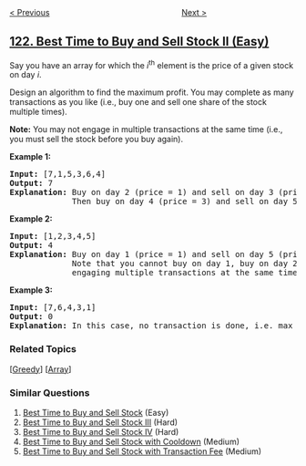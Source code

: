 <!--|This file generated by command(leetcode description); DO NOT EDIT.    |-->
<!--+----------------------------------------------------------------------+-->
<!--|@author    openset <openset.wang@gmail.com>                           |-->
<!--|@link      https://github.com/openset                                 |-->
<!--|@home      https://github.com/openset/leetcode                        |-->
<!--+----------------------------------------------------------------------+-->

[< Previous](../best-time-to-buy-and-sell-stock "Best Time to Buy and Sell Stock")
　　　　　　　　　　　　　　　　
[Next >](../best-time-to-buy-and-sell-stock-iii "Best Time to Buy and Sell Stock III")

## [122. Best Time to Buy and Sell Stock II (Easy)](https://leetcode.com/problems/best-time-to-buy-and-sell-stock-ii "买卖股票的最佳时机 II")

<p>Say you have an array for which the <em>i</em><sup>th</sup> element is the price of a given stock on day <em>i</em>.</p>

<p>Design an algorithm to find the maximum profit. You may complete as many transactions as you like (i.e., buy one and sell one share of the stock multiple times).</p>

<p><strong>Note:</strong> You may not engage in multiple transactions at the same time (i.e., you must sell the stock before you buy again).</p>

<p><strong>Example 1:</strong></p>

<pre>
<strong>Input:</strong> [7,1,5,3,6,4]
<strong>Output:</strong> 7
<strong>Explanation:</strong> Buy on day 2 (price = 1) and sell on day 3 (price = 5), profit = 5-1 = 4.
&nbsp;            Then buy on day 4 (price = 3) and sell on day 5 (price = 6), profit = 6-3 = 3.
</pre>

<p><strong>Example 2:</strong></p>

<pre>
<strong>Input:</strong> [1,2,3,4,5]
<strong>Output:</strong> 4
<strong>Explanation:</strong> Buy on day 1 (price = 1) and sell on day 5 (price = 5), profit = 5-1 = 4.
&nbsp;            Note that you cannot buy on day 1, buy on day 2 and sell them later, as you are
&nbsp;            engaging multiple transactions at the same time. You must sell before buying again.
</pre>

<p><strong>Example 3:</strong></p>

<pre>
<strong>Input:</strong> [7,6,4,3,1]
<strong>Output:</strong> 0
<strong>Explanation:</strong> In this case, no transaction is done, i.e. max profit = 0.</pre>

### Related Topics
  [[Greedy](../../tag/greedy/README.md)]
  [[Array](../../tag/array/README.md)]

### Similar Questions
  1. [Best Time to Buy and Sell Stock](../best-time-to-buy-and-sell-stock) (Easy)
  1. [Best Time to Buy and Sell Stock III](../best-time-to-buy-and-sell-stock-iii) (Hard)
  1. [Best Time to Buy and Sell Stock IV](../best-time-to-buy-and-sell-stock-iv) (Hard)
  1. [Best Time to Buy and Sell Stock with Cooldown](../best-time-to-buy-and-sell-stock-with-cooldown) (Medium)
  1. [Best Time to Buy and Sell Stock with Transaction Fee](../best-time-to-buy-and-sell-stock-with-transaction-fee) (Medium)
